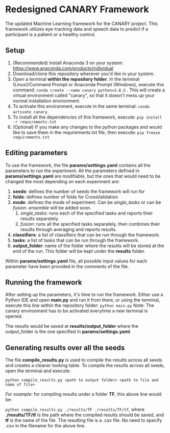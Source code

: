 # Redesigned CANARY Framework
 
The updated Machine Learning framework for the CANARY project. This framework utilizes eye-tracking data and speech data to predict if a participant is a patient or a healthy control. 

## Setup
1. (Recommended) Install Anaconda 3 on your system: https://www.anaconda.com/products/individual
2. Download/clone this repository wherever you'd like in your system.
3. Open a terminal **within the repository folder**. In the terminal (Linux)/Command Prompt or Anaconda Prompt (Windows), execute this command: 
   `conda create --name canary python=3.8.5` .
   This will create a virtual environment called "canary", so that it doesn't mess up your normal installation environment.
4. To activate this environment, execute in the same terminal:
   `conda activate canary`. 
5. To install all the dependencies of this framework, execute:
   `pip install -r requirements.txt`
6. (Optional) If you make any changes to the python packages and would like to save them in the requirements.txt file, then execute:
   `pip freeze requirements.txt`
   
## Editing parameters
To use the framework, the file **params/settings.yaml** contains all the parameters to run the experiment. All the parameters defined in **params/settings.yaml** are modifiable, but the ones that would need to be changed the most depending on each experiment are:
1. **seeds**: defines the number of seeds the framework will run for
2. **folds**: defines number of folds for CrossValidation
3. **mode**: defines the mode of experiment. Can be _single_tasks_ or can be _fusion_. _ensemble_ will be added soon.
    1. _single_tasks_: runs each of the specified tasks and reports their results separately. 
    2. _fusion_: runs all the specified tasks separately, then combines their results through averaging and reports results.
4. **classifiers**: a list of classifiers that can be run through the framework. 
5. **tasks**: a list of tasks that can be run through the framework. 
6. **output_folder**: name of the folder where the results will be stored at the end of the run. This folder will be kept under the **results** folder.

Within **params/settings.yaml** file, all possible input values for each parameter have been provided in the comments of the file.

## Running the framework
After setting up the parameters, it's time to run the framework. Either use a Python IDE and open **main.py** and run it from there, or using the terminal, execute this line within the repository folder:
`python main.py`
Note: The canary environment has to be activated everytime a new terminal is opened.

The results would be saved at **results/output_folder** where the output_folder is the one specified in **params/settings.yaml**.

## Generating results over all the seeds
The file **compile_results.py** is used to compile the results across all seeds and creates a cleaner looking table.
To compile the results across all seeds, open the terminal and execute:

`python compile_results.py <path to output folder> <path to file and name of file>`

_For example:_ for compiling results under a folder **TF**, this above line would be:

`python compile_results.py ./results/TF ./results/TF/tf`, 
where **./results/TF/tf** is the path where the compiled results should be saved, and **tf** is the name of the file. 
The resulting file is a .csv file. No need to specify .csv in the filename for the above line.

